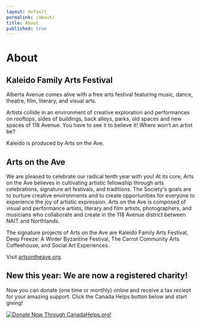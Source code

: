 ```yaml
---
layout: default
permalink: /about/
title: About
published: true
---
```





# About

## Kaleido Family Arts Festival

Alberta Avenue comes alive with a free arts festival featuring music, dance, theatre, film, literary, and visual arts.

Artists collide in an environment of creative exploration and performances on rooftops, sides of buildings, back alleys, parks, old spaces and new spaces of 118 Avenue. You have to see it to believe it! Where won't an artist be?

Kaleido is produced by Arts on the Ave.

## Arts on the Ave

We are pleased to celebrate our radical tenth year with you! At its core, Arts on the Ave believes in cultivating artistic fellowship through arts celebrations, signature art festivals, and traditions. The Society's goals are to nurture creative environments and to create opportunities for everyone to experience the joy of artistic expression. Arts on the Ave is composed of visual and performance artists, literary and film artists, photographers, and musicians who collaborate and create in the 118 Avenue district between NAIT and Northlands.

The signature projects of Arts on the Ave are Kaleido Family Arts Festival, Deep Freeze: A Winter Byzantine Festival, The Carrot Community Arts Coffeehouse, and Social Art Experiences.

Visit [artsontheave.org](http://artsontheave.org).

## New this year: We are now a registered charity!

Now you can donate (one time or monthly) online and receive a tax reciept for your amazing support. Click the Canada Helps button below and start giving! 

<A HREF="https://www.canadahelps.org/CharityProfilePage.aspx?CharityID=d109438"><IMG SRC="//www.canadahelps.org/image/DonateNowLink/en/Donate2.png" BORDER="0" ALT="Donate Now Through CanadaHelps.org!"/></A>

